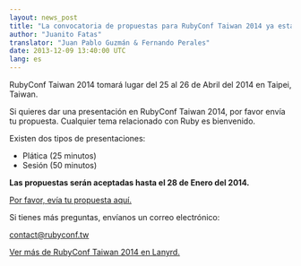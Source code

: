 ```yaml
---
layout: news_post
title: "La convocatoria de propuestas para RubyConf Taiwan 2014 ya está abierta"
author: "Juanito Fatas"
translator: "Juan Pablo Guzmán & Fernando Perales"
date: 2013-12-09 13:40:00 UTC
lang: es
---
```


RubyConf Taiwan 2014 tomará lugar del 25 al 26 de Abril del 2014 en Taipei, Taiwan.

Si quieres dar una presentación en RubyConf Taiwan 2014, por favor envía tu propuesta. 
Cualquier tema relacionado con Ruby es bienvenido.

Existen dos tipos de presentaciones:

*	Plática (25 minutos)
*	Sesión (50 minutos)

**Las propuestas serán aceptadas hasta el 28 de Enero del 2014.**

[Por favor, evía tu propuesta aquí.][submit-proposal]


Si tienes más preguntas, envíanos un correo electrónico:

contact@rubyconf.tw

[Ver más de RubyConf Taiwan 2014 en Lanyrd.][rubyconf-tw-2014-lanyrd]

[rubyconf-tw-2014-lanyrd]: http://lanyrd.com/2014/rubyconftw/
[submit-proposal]: https://kktix.com/events/rubyconftw2014-cfp?locale=en 
